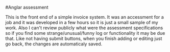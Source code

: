 #Anglar assessment

This is the front end of a simple invoice system. It was an accessment for a job and it was developed in a few hours so it is just a small sample of my work. Also I can't review publicly what were the assessment specifications so if you find some strange/unusual/funny log or functionality it may be due that. Like not having submit buttons, when you finish adding or editing just go back, the changes are automaticaly saved.


